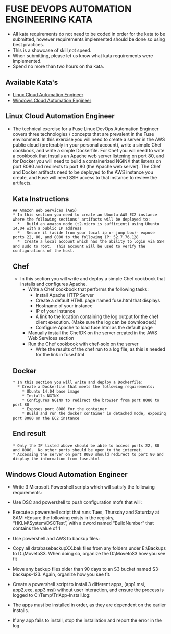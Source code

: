   # FUSE DEVOPS AUTOMATION ENGINEERING KATA

* All kata requirements do not need to be coded in order for the kata to be submitted, however requirements implemented 
  should be done so using best practices.
* This is a showcase of skill,not speed.
* When submitting, please let us know what kata requirements were implemented.
* Spend no more than two hours on tha kata.

## Available Kata's
* [Linux Cloud Automation Engineer](https://github.com/cahcommercial/fuse-kata-devops/blob/master/README.md#linux-cloud-automation-engineer) 
* [Windows Cloud Automation Engineer](https://github.com/cahcommercial/fuse-kata-devops/blob/master/README.md#windows-cloud-automation-engineer)

## Linux Cloud Automation Engineer

* The technical exercise for a Fuse Linux DevOps Automation Engineer covers three technologies / concepts that are prevalent in the Fuse environment. In this exercise you will need to create a server in the AWS public cloud (preferably in your personal account), write a simple Chef cookbook, and write a simple Dockerfile. For Chef you will need to write a cookbook that installs an Apache web server listening on port 80, and for Docker you will need to build a containerized NGINX that listens on port 8080 and redirects to port 80 (the Apache web server). The Chef and Docker artifacts need to be deployed to the AWS instance you create, and Fuse will need SSH access to that instance to review the artifacts.
  
    ## Kata Instructions
  
      ## Amazon Web Services (AWS)
      * In this section you need to create an Ubuntu AWS EC2 instance where the following sections' artifacts will be deployed to:
        *   Build an amazon node (t2.micro is sufficient) using Ubuntu 14.04 with a public IP address 
        *   Secure it (aside from your local ip or jump box)- expose ports 22, 80, and 8080 to the following IP: 52.7.76.128
        *  Create a local account which has the ability to login via SSH and sudo to root.  This account will be used to verify the configurations of the host.

    ## Chef
    * In this section you will write and deploy a simple Chef cookbook that installs and configures Apache.
      * Write a Chef cookbook that performs the following tasks:
          * Install Apache HTTP Server
          * Create a default HTML page named fuse.html that displays
          * Hostname of your instance
          * IP of your instance
          * A link to the location containing the log output for the chef client execution. (Make sure the log can be downloaded.)
          * Configure Apache to load fuse.html as the default page
      * Manually install the ChefDK on the server created in the AWS Web Services section
      * Run the Chef cookbook with chef-solo on the server
        * Write the results of the chef run to a log file, as this is needed for the link in fuse.html

    ## Docker
      * In this section you will write and deploy a Dockerfile: 
        * Create a Dockerfile that meets the following requirements:
          * Ubuntu 14.04 base image
          * Installs NGINX
          * Configures NGINX to redirect the browser from port 8080 to port 80
          * Exposes port 8080 for the container
          * Build and run the docker container in detached mode, exposing port 8080 on the EC2 instance

    ## End result
      * Only the IP listed above should be able to access ports 22, 80 and 8080.  No other ports should be open to the internet.
      * Accessing the server on port 8080 should redirect to port 80 and display the information from fuse.html
 
## Windows Cloud Automation Engineer

* Write 3 Microsoft Powershell scripts which will satisfy the following requirements:

*	Use DSC and powershell to push configuration mofs that will:
  *	Execute a powershell script that runs Tues, Thursday and Saturday at 8AM
  *Ensure the following exists in the registry, “HKLM\System\DSCTest”, with a dword named “BuildNumber” that contains the value of 1

*	Use powershell and AWS to backup files:
  *	Copy all databasebackupXX.bak files from any folders under E:\Backups to D:\MovetoS3. When doing so, organize the D:\MovetoS3 how you see fit
  *	Move any backup files older than 90 days  to an S3 bucket named S3-backups-123. Again, organize how you see fit.

*	Create a powershell script to install 3 different apps, (app1.msi, app2.exe, app3.msi) without user interaction, and ensure the process is logged to C:\Temp\TriApp-Install.log:
  *	The apps must be installed in order, as they are dependent on the earlier installs.
  * If any app fails to install, stop the installation and report the error in the log.


